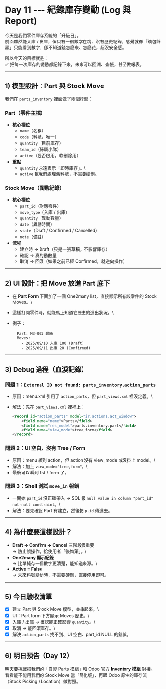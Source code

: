# Day 11 --- 紀錄庫存變動 (Log 與 Report)

今天是我們零件庫存系統的「升級日」。\
前面雖然能入庫 /
出庫，但只有一個數字在跳，沒有歷史紀錄，感覺就像「錢包餘額」只能看到數字，卻不知道錢怎麼來、怎麼花，超沒安全感。

所以今天的目標就是：\
✅ 把每一次庫存的變動都記錄下來，未來可以回溯、查帳，甚至做報表。

------------------------------------------------------------------------

## 1) 模型設計：Part 與 Stock Move

我們在 `parts_inventory` 裡面做了兩個模型：

### Part（零件主檔）

- **核心欄位**
  - `name`（名稱）
  - `code`（料號，唯一）
  - `quantity`（目前庫存）
  - `team_id`（歸屬小隊）
  - `active`（是否啟用，軟刪除用）
- **重點**
  - `quantity` 永遠表示「即時庫存」。\
  - `active` 幫我們處理舊料號，不需要硬刪。

### Stock Move（異動紀錄）

- **核心欄位**
  - `part_id`（對應零件）
  - `move_type`（入庫 / 出庫）
  - `quantity`（異動數量）
  - `date`（異動時間）
  - `state`（Draft / Confirmed / Cancelled）
  - `note`（備註）
- **流程**
  - 建立時 → Draft（只是一張草稿，不影響庫存）
  - 確認 → 真的動數量
  - 取消 → 回滾（如果之前已經 Confirmed，就逆向操作）

------------------------------------------------------------------------

## 2) UI 設計：把 Move 放進 Part 底下

- 在 **Part Form** 下面加了一個 One2many list，直接顯示所有該零件的
    Stock Moves。\

- 這樣打開零件時，就能馬上知道它歷史的進出狀況。\

- 例子：

        Part: M3-001 螺絲
        Moves:
          - 2025/09/10 入庫 100 (Draft)
          - 2025/09/11 出庫 20 (Confirmed)

------------------------------------------------------------------------

## 3) Debug 過程（血淚記錄）

### 問題 1：`External ID not found: parts_inventory.action_parts`

- 原因：menu.xml 引用了 `action_parts`，但 `part_views.xml`
    裡沒定義。\

- 解法：先在 `part_views.xml` 裡補上：

    ``` xml
    <record id="action_parts" model="ir.actions.act_window">
        <field name="name">Parts</field>
        <field name="res_model">parts.inventory.part</field>
        <field name="view_mode">tree,form</field>
    </record>
    ```

### 問題 2：UI 空白，沒有 Tree / Form

- 原因：menu 綁到 action，但 action 沒有 view_mode 或沒掛上 model。\
- 解法：加上 `view_mode="tree,form"`。\
- 最後可以看到 list / form 了。

### 問題 3：Shell 測試 `move_in` 報錯

- 一開始 `part_id` 沒正確帶入 → SQL 報
    `null value in column "part_id" not-null constraint`。\
- 解法：要先確認 Part 有建立，然後把 `p.id` 傳進去。

------------------------------------------------------------------------

## 4) 為什麼要這樣設計？

- **Draft → Confirm → Cancel** 三階段很重要\
    → 防止誤操作，給使用者「後悔藥」。\
- **One2many 顯示紀錄**\
    → 比單純存一個數字更清楚，能知道來源。\
- **Active = False**\
    → 未來料號變動時，不需要硬刪，直接停用即可。

------------------------------------------------------------------------

## 5) 今日驗收清單

- [x] 建立 Part 與 Stock Move 模型，並串起來。\
- [x] UI：Part form 下方顯示 Moves 歷史。\
- [x] 入庫 / 出庫 → 確認能正確影響 `quantity`。\
- [x] 取消 → 能回滾庫存。\
- [x] 解決 `action_parts` 找不到、UI 空白、part_id NULL 的錯誤。

------------------------------------------------------------------------

## 6) 明日預告（Day 12）

明天要挑戰把我們的「自製 Parts 模組」和 Odoo 官方 **Inventory 模組**
對接。\
看看能不能用我們的 Stock Move 當「簡化版」，再跟 Odoo
原生的庫存流（Stock Picking / Location）做對照。

